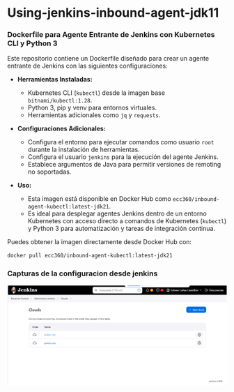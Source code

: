 ﻿# Using-jenkins-inbound-agent-jdk11

### Dockerfile para Agente Entrante de Jenkins con Kubernetes CLI y Python 3

Este repositorio contiene un Dockerfile diseñado para crear un agente entrante de Jenkins con las siguientes configuraciones:

- **Herramientas Instaladas:**
  - Kubernetes CLI (`kubectl`) desde la imagen base `bitnami/kubectl:1.28`.
  - Python 3, pip y venv para entornos virtuales.
  - Herramientas adicionales como `jq` y `requests`.

- **Configuraciones Adicionales:**
  - Configura el entorno para ejecutar comandos como usuario `root` durante la instalación de herramientas.
  - Configura el usuario `jenkins` para la ejecución del agente Jenkins.
  - Establece argumentos de Java para permitir versiones de remoting no soportadas.

- **Uso:**
  - Esta imagen está disponible en Docker Hub como `ecc360/inbound-agent-kubectl:latest-jdk21`.
  - Es ideal para desplegar agentes Jenkins dentro de un entorno Kubernetes con acceso directo a comandos de Kubernetes (`kubectl`) y Python 3 para automatización y tareas de integración continua.

Puedes obtener la imagen directamente desde Docker Hub con:

```bash
docker pull ecc360/inbound-agent-kubectl:latest-jdk21
```

### Capturas de la configuracion desde jenkins

![imagen](https://github.com/ecc360/Using-jenkins-inbound-agent-jdk11/raw/main/images/Screenshot_1.png)
